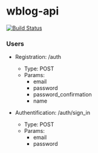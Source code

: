 # wblog-api
[![Build Status](https://travis-ci.org/sebasdeldi/wblog-api.svg?branch=master)](https://travis-ci.org/sebasdeldi/wblog-api)

### Users

* Registration: /auth
  * Type: POST
  * Params:
    * email
    * password
    * password_confirmation
    * name

* Authentification: /auth/sign_in
  * Type: POST
  * Params:
    * email
    * password
